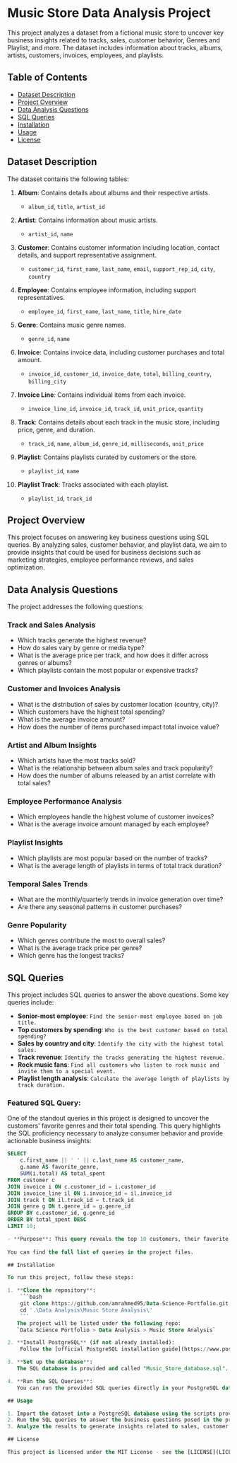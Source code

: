# Music Store Data Analysis Project

This project analyzes a dataset from a fictional music store to uncover key business insights related to tracks, sales, customer behavior, Genres and Playlist, and more. The dataset includes information about tracks, albums, artists, customers, invoices, employees, and playlists.

## Table of Contents
- [Dataset Description](#dataset-description)
- [Project Overview](#project-overview)
- [Data Analysis Questions](#data-analysis-questions)
- [SQL Queries](#sql-queries)
- [Installation](#installation)
- [Usage](#usage)
- [License](#license)

## Dataset Description

The dataset contains the following tables:

1. **Album**: Contains details about albums and their respective artists.
   - `album_id`, `title`, `artist_id`

2. **Artist**: Contains information about music artists.
   - `artist_id`, `name`

3. **Customer**: Contains customer information including location, contact details, and support representative assignment.
   - `customer_id`, `first_name`, `last_name`, `email`, `support_rep_id`, `city`, `country`

4. **Employee**: Contains employee information, including support representatives.
   - `employee_id`, `first_name`, `last_name`, `title`, `hire_date`

5. **Genre**: Contains music genre names.
   - `genre_id`, `name`

6. **Invoice**: Contains invoice data, including customer purchases and total amount.
   - `invoice_id`, `customer_id`, `invoice_date`, `total`, `billing_country`, `billing_city`

7. **Invoice Line**: Contains individual items from each invoice.
   - `invoice_line_id`, `invoice_id`, `track_id`, `unit_price`, `quantity`

8. **Track**: Contains details about each track in the music store, including price, genre, and duration.
   - `track_id`, `name`, `album_id`, `genre_id`, `milliseconds`, `unit_price`

9. **Playlist**: Contains playlists curated by customers or the store.
   - `playlist_id`, `name`

10. **Playlist Track**: Tracks associated with each playlist.
    - `playlist_id`, `track_id`

## Project Overview

This project focuses on answering key business questions using SQL queries. By analyzing sales, customer behavior, and playlist data, we aim to provide insights that could be used for business decisions such as marketing strategies, employee performance reviews, and sales optimization.

## Data Analysis Questions

The project addresses the following questions:

### Track and Sales Analysis
- Which tracks generate the highest revenue?
- How do sales vary by genre or media type?
- What is the average price per track, and how does it differ across genres or albums?
- Which playlists contain the most popular or expensive tracks?

### Customer and Invoices Analysis
- What is the distribution of sales by customer location (country, city)?
- Which customers have the highest total spending?
- What is the average invoice amount?
- How does the number of items purchased impact total invoice value?

### Artist and Album Insights
- Which artists have the most tracks sold?
- What is the relationship between album sales and track popularity?
- How does the number of albums released by an artist correlate with total sales?

### Employee Performance Analysis
- Which employees handle the highest volume of customer invoices?
- What is the average invoice amount managed by each employee?

### Playlist Insights
- Which playlists are most popular based on the number of tracks?
- What is the average length of playlists in terms of total track duration?

### Temporal Sales Trends
- What are the monthly/quarterly trends in invoice generation over time?
- Are there any seasonal patterns in customer purchases?

### Genre Popularity
- Which genres contribute the most to overall sales?
- What is the average track price per genre?
- Which genre has the longest tracks?

## SQL Queries

This project includes SQL queries to answer the above questions. Some key queries include:
- **Senior-most employee**: `Find the senior-most employee based on job title.`
- **Top customers by spending**: `Who is the best customer based on total spending?`
- **Sales by country and city**: `Identify the city with the highest total sales.`
- **Track revenue**: `Identify the tracks generating the highest revenue.`
- **Rock music fans**: `Find all customers who listen to rock music and invite them to a special event.`
- **Playlist length analysis**: `Calculate the average length of playlists by track duration.`


### Featured SQL Query:

One of the standout queries in this project is designed to uncover the customers' favorite genres and their total spending. This query highlights the SQL proficiency necessary to analyze consumer behavior and provide actionable business insights:

```sql
SELECT 
    c.first_name || ' ' || c.last_name AS customer_name,
    g.name AS favorite_genre,
    SUM(i.total) AS total_spent
FROM customer c
JOIN invoice i ON c.customer_id = i.customer_id
JOIN invoice_line il ON i.invoice_id = il.invoice_id
JOIN track t ON il.track_id = t.track_id
JOIN genre g ON t.genre_id = g.genre_id
GROUP BY c.customer_id, g.genre_id
ORDER BY total_spent DESC
LIMIT 10;

- **Purpose**: This query reveals the top 10 customers, their favorite genres, and how much they have spent, demonstrating your ability to extract valuable customer insights, crucial for personalized marketing and boosting sales.
  
You can find the full list of queries in the project files.

## Installation

To run this project, follow these steps:

1. **Clone the repository**:
    ```bash
    git clone https://github.com/amrahmed95/Data-Science-Portfolio.git
    cd '.\Data Analysis\Music Store Analysis\'
    ```
   The project will be listed under the following repo:  
   `Data Science Portfolio > Data Analysis > Music Store Analysis`

2. **Install PostgreSQL** (if not already installed):
    Follow the [official PostgreSQL installation guide](https://www.postgresql.org/download/).

3. **Set up the database**:
   The SQL database is provided and called "Music_Store_database.sql". You can restore it inside any administrative and development platform for PostgreSQL.

4. **Run the SQL Queries**:
   You can run the provided SQL queries directly in your PostgreSQL database using a query editor or via command line.

## Usage

1. Import the dataset into a PostgreSQL database using the scripts provided.
2. Run the SQL queries to answer the business questions posed in the project.
3. Analyze the results to generate insights related to sales, customer behavior, and genres.

## License

This project is licensed under the MIT License - see the [LICENSE](LICENSE) file for details.
